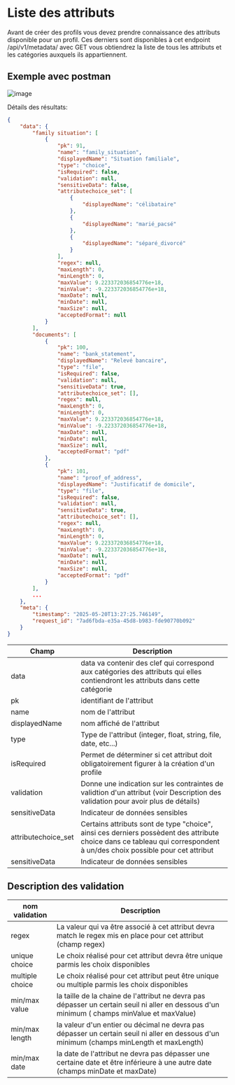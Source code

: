 # Liste des attributs
Avant de créer des profils vous devez prendre connaissance des attributs disponible pour un profil. Ces derniers sont disponibles à cet endpoint /api/v1/metadata/ avec GET vous obtiendrez la liste de tous les attributs et les catégories auxquels ils appartiennent.

## Exemple avec postman

![image](https://github.com/user-attachments/assets/62163241-1f10-4c6d-9f97-c5fdbb960f6f)

Détails des résultats:
```json
{
    "data": {
        "family situation": [
            {
                "pk": 91,
                "name": "family_situation",
                "displayedName": "Situation familiale",
                "type": "choice",
                "isRequired": false,
                "validation": null,
                "sensitiveData": false,
                "attributechoice_set": [
                    {
                        "displayedName": "célibataire"
                    },
                    {
                        "displayedName": "marié_pacsé"
                    },
                    {
                        "displayedName": "séparé_divorcé"
                    }
                ],
                "regex": null,
                "maxLength": 0,
                "minLength": 0,
                "maxValue": 9.223372036854776e+18,
                "minValue": -9.223372036854776e+18,
                "maxDate": null,
                "minDate": null,
                "maxSize": null,
                "acceptedFormat": null
            }
        ],
        "documents": [
            {
                "pk": 100,
                "name": "bank_statement",
                "displayedName": "Relevé bancaire",
                "type": "file",
                "isRequired": false,
                "validation": null,
                "sensitiveData": true,
                "attributechoice_set": [],
                "regex": null,
                "maxLength": 0,
                "minLength": 0,
                "maxValue": 9.223372036854776e+18,
                "minValue": -9.223372036854776e+18,
                "maxDate": null,
                "minDate": null,
                "maxSize": null,
                "acceptedFormat": "pdf"
            },
            {
                "pk": 101,
                "name": "proof_of_address",
                "displayedName": "Justificatif de domicile",
                "type": "file",
                "isRequired": false,
                "validation": null,
                "sensitiveData": true,
                "attributechoice_set": [],
                "regex": null,
                "maxLength": 0,
                "minLength": 0,
                "maxValue": 9.223372036854776e+18,
                "minValue": -9.223372036854776e+18,
                "maxDate": null,
                "minDate": null,
                "maxSize": null,
                "acceptedFormat": "pdf"
            }
        ],
        ...
    },
    "meta": {
        "timestamp": "2025-05-20T13:27:25.746149",
        "request_id": "7ad6fbda-e35a-45d8-b983-fde90770b092"
    }
}
```

| Champ  | Description |
| ------------- | ------------- |
| data  | data va contenir des clef qui correspond aux catégories des attributs qui elles contiendront les attributs dans cette catégorie |
| pk  | identifiant de l'attribut  |
| name  | nom de l'attribut  |
| displayedName  | nom affiché de l'attribut  |
| type  | Type de l'attribut (integer, float, string, file, date, etc...)  |
| isRequired  | Permet de déterminer si cet attribut doit obligatoirement figurer à la création d'un profile  |
| validation  | Donne une indication sur les contraintes de validtion d'un attribut (voir Description des validation pour avoir plus de détails) |
| sensitiveData  | Indicateur de données sensibles  |
| attributechoice_set  | Certains attributs sont de type "choice", ainsi ces derniers possèdent des attribute choice dans ce tableau qui correspondent à un/des choix possible pour cet attribut  |
| sensitiveData  | Indicateur de données sensibles |

## Description des validation

| nom validation  | Description |
| ------------- | ------------- |
| regex  | La valeur qui va être associé à cet attribut devra match le regex mis en place pour cet attribut (champ regex) |
| unique choice  | Le choix réalisé pour cet attribut devra être unique parmis les choix disponibles  |
| multiple choice  | Le choix réalisé pour cet attribut peut être unique ou multiple parmis les choix disponibles |
| min/max value  | la taille de la chaine de l'attribut ne devra pas dépasser un certain seuil ni aller en dessous d'un minimum ( champs minValue et maxValue) |
| min/max length  | la valeur d'un entier ou décimal ne devra pas dépasser un certain seuil ni aller en dessous d'un minimum (champs minLength et maxLength) |
| min/max date  | la date de l'attribut ne devra pas dépasser une certaine date et être inférieure à une autre date (champs minDate et maxDate) |
